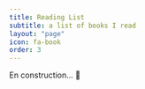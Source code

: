 ```yaml
---
title: Reading List
subtitle: a list of books I read
layout: "page"
icon: fa-book
order: 3
---
```


En construction... 🚧
